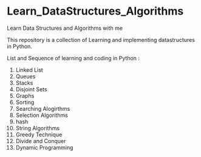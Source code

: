 # Learn_DataStructures_Algorithms

 Learn Data Structures and Algorithms with me

 This repository is a collection of Learning and implementing datastructures in Python.

List and Sequence of learning and coding in Python :
1. Linked List
2. Queues
3. Stacks
4. Disjoint Sets
5. Graphs
6. Sorting
7. Searching Alogirthms
8. Selection Algorithms
9. hash
10. String Algorithms
11. Greedy Technique
12. Divide and Conquer
13. Dynamic Programming

